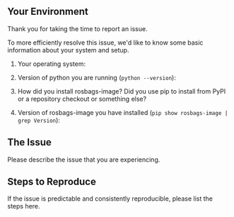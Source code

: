 ## Your Environment

Thank you for taking the time to report an issue.

To more efficiently resolve this issue, we'd like to know some basic information about your system and setup.

1) Your operating system:

2) Version of python you are running (`python --version`):

3) How did you install rosbags-image? Did you use pip to install from PyPI or a repository checkout or something else?

4) Version of rosbags-image you have installed (`pip show rosbags-image | grep Version`):


## The Issue

Please describe the issue that you are experiencing.


## Steps to Reproduce

If the issue is predictable and consistently reproducible, please list the steps here.
